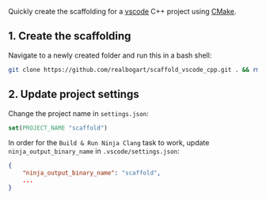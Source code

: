 Quickly create the scaffolding for a [vscode](https://code.visualstudio.com/) C++ project using [CMake](https://cmake.org/).

## 1. Create the scaffolding
Navigate to a newly created folder and run this in a bash shell:
```bash
git clone https://github.com/realbogart/scaffold_vscode_cpp.git . && rm -rf .git && rm README.md && git init && code .
```

## 2. Update project settings
Change the project name in `settings.json`:
```CMake
set(PROJECT_NAME "scaffold")
```

In order for the `Build & Run Ninja Clang` task to work, update `ninja_output_binary_name` in `.vscode/settings.json`:
```json
{
    "ninja_output_binary_name": "scaffold",
    ...
}

```
